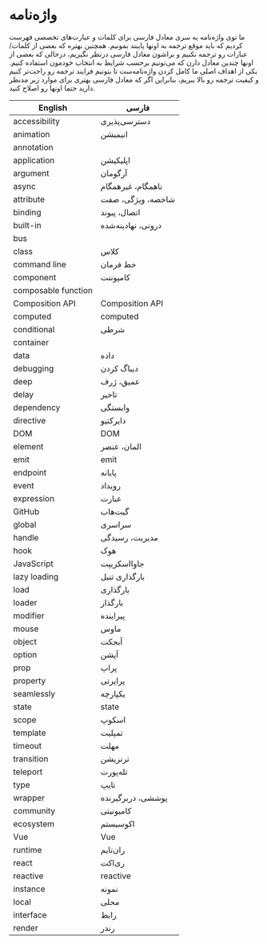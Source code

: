 
# واژه‌نامه

ما توی واژه‌نامه یه سری معادل فارسی برای کلمات و عبارت‌های تخصصی فهرست کردیم که باید موقع ترجمه به اونها پایبند بمونیم. همچنین بهتره که بعضی از کلمات/عبارات رو ترجمه نکنیم و براشون معادل فارسی درنظر نگیریم، درحالی که بعضی از اونها چندین معادل دارن که می‌تونیم برحسب شرایط به انتخاب خودمون استفاده کنیم. یکی از اهداف اصلی ما کامل کردن واژه‌نامه‌ست تا بتونیم فرایند ترجمه رو راحت‌تر کنیم و کیفیت ترجمه رو بالا ببریم، بنابراین اگر که معادل فارسی بهتری برای موارد زیر مدنظر دارید حتما اونها رو اصلاح کنید.

| English             | فارسی               |
|---------------------|---------------------|
| accessibility       | دسترسی‌پذیری         |
| animation           | انیمیشن             |
| annotation          |                     |
| application         | اپلیکیشن            |
| argument            | آرگومان             |
| async               | ناهمگام، غیرهمگام   |
| attribute           | شاخصه، ویژگی، صفت   |
| binding             | اتصال، پیوند        |
| built-in            | درونی، نهادینه‌شده   |
| bus                 |                     |
| class               | کلاس                 |
| command line        | خط فرمان            |
| component           | کامپوننت            |
| composable function |                     |
| Composition API     | Composition API     |
| computed            | computed            |
| conditional         | شرطی                |
| container           |                     |
| data                | داده                |
| debugging           | دیباگ کردن          |
| deep                | عمیق، ژرف           |
| delay               | تاخیر               |
| dependency          | وابستگی             |
| directive           | دایرکتیو            |
| DOM                 | DOM                 |
| element             | المان، عنصر         |
| emit                | emit                |
| endpoint            | پایانه              |
| event               | رویداد              |
| expression          | عبارت               |
| GitHub              | گیت‌هاب              |
| global              | سراسری              |
| handle              | مدیریت، رسیدگی      |
| hook                | هوک                 |
| JavaScript          | جاوااسکریپت         |
| lazy loading        | بارگذاری تنبل       |
| load                | بارگذاری            |
| loader              | بارگذار             |
| modifier            | پیراینده            |
| mouse               | ماوس                |
| object              | آبجکت               |
| option              | آپشن                |
| prop                | پراپ                |
| property            | پراپرتی             |
| seamlessly          | یکپارچه             |
| state               | state               |
| scope               | اسکوپ               |
| template            | تمپلیت              |
| timeout             | مهلت                |
| transition          | ترنزیشن‌             |
| teleport            | تله‌پورت             |
| type                | تایپ                |
| wrapper             | پوششی، دربرگیرنده   |
| community           | کامیونیتی           |
| ecosystem           | اکوسیستم            |
| Vue                 | Vue                 |
| runtime             | ران‌تایم             |
| react               | ری‌اکت               |
| reactive            | reactive            |
| instance            | نمونه               |
| local               | محلی                |
| interface           | رابط                 |
| render              | رندر                 |

